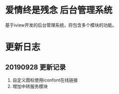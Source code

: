 # 爱情终是残念 后台管理系统

基于iview开发的后台管理系统，将包含多个模块的功能。

# 更新日志

## 20190928 更新记录

1. 自定义图标使用iconfont在线链接
2. 增加中转服务模块